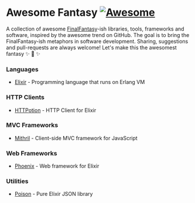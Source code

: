 # Awesome Fantasy [![Awesome](https://cdn.rawgit.com/sindresorhus/awesome/d7305f38d29fed78fa85652e3a63e154dd8e8829/media/badge.svg)](https://github.com/sindresorhus/awesome)

A collection of awesome [FinalFantasy](https://en.wikipedia.org/wiki/Final_Fantasy)-ish libraries, tools, frameworks and software,
inspired by the awesome trend on GitHub.
The goal is to bring the FinalFantasy-ish metaphors in software development.
Sharing, suggestions and pull-requests are always welcome!
Let's make this the awesomest fantasy :sparkles: :gem: :sparkles:

### Languages
- [Elixir](https://github.com/elixir-lang/elixir) - Programming language that runs on Erlang VM

### HTTP Clients
- [HTTPotion](https://github.com/myfreeweb/httpotion) - HTTP Client for Elixir

### MVC Frameworks
- [Mithril](https://github.com/lhorie/mithril.js) - Client-side MVC framework for JavaScript

### Web Frameworks
- [Phoenix](https://github.com/phoenixframework/phoenix) - Web framework for Elixir

### Utilities
- [Poison](https://github.com/devinus/poison) - Pure Elixir JSON library
